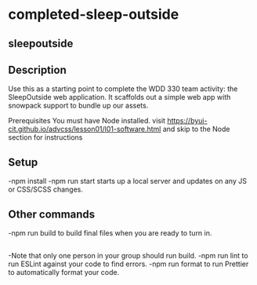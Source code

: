 # completed-sleep-outside

## sleepoutside
## Description
Use this as a starting point to complete the WDD 330 team activity: the SleepOutside web application. It scaffolds out a simple web app with snowpack support to bundle up our assets.

Prerequisites
You must have Node installed. visit https://byui-cit.github.io/advcss/lesson01/l01-software.html and skip to the Node section for instructions
## Setup
-npm install
-npm run start starts up a local server and updates on any JS or CSS/SCSS changes.
## Other commands
-npm run build to build final files when you are ready to turn in. 
## 
-Note that only one person in your group should run build.
-npm run lint to run ESLint against your code to find errors.
-npm run format to run Prettier to automatically format your code.
